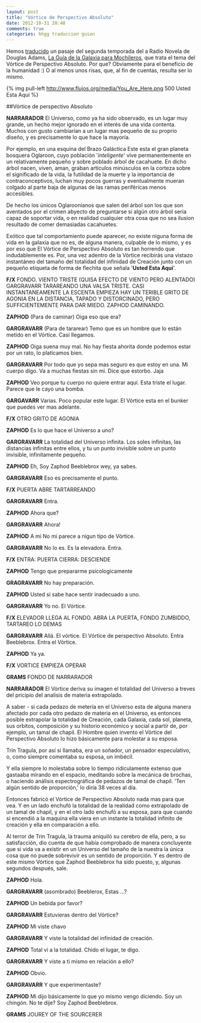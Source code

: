 ```yaml
---
layout: post
title: "Vórtice de Perspectivo Absoluto"
date: 2012-10-31 20:48
comments: true
categories: hhgg traduccion guion
---
```


Hemos [traducido](/blog/categories/traduccion "Traducciones") un pasaje del segunda temporada del a Radio Novela de Douglas Adams, [La Guía de la Galaxia para Mochileros](/blog/categories/hhgg/ "Guía de la Galaxia Para Mochileros"), que trata el tema del Vórtice de Perspectivo Absoluto. Por que? Obviamente para el beneficio de la humanidad :) O al menos unos risas, que, al fin de cuentas, resulta ser lo mismo.

{% img pull-left http://www.flujos.org/media/You_Are_Here.png 500 Usted Esta Aquí %}

##Vórtice de perspectivo Absoluto

**NARRARADOR**
El Universo, como ya ha sido observado, es un lugar muy grande, un hecho mejor ignorado en el interés de una vida contenta. Muchos con gusto cambiarían a un lugar mas pequeño de su proprio diseño, y es precisamente lo que hace la mayoría.

Por ejemplo, en una esquina del Brazo Galáctica Este esta el gran planeta bosquera Oglaroon, cuyo población '*inteligente*' vive permanentemente en un relativamente pequeño y sobre poblado árbol de cacahuete. En dicho árbol nacen, viven, aman, graban artículos minúsculos en la corteza sobre el significado de la vida, la futilidad de la muerte y la importancia de contraconceptivos, luchan muy pocos guerras y eventualmente mueran colgado al parte baja de algunas de las ramas periféricas menos accesibles.

De hecho los únicos Oglaroonianos que salen del árbol son los que son aventados por el crimen abyecto de preguntarse  si algún otro árbol seria capaz de soportar vida, o en realidad cualquier otra cosa que no sea ilusion resultado de comer demasiadas cacahuetes. 

Exótico que tal comportamiento puede aparecer, no existe niguna forma de vida en la galaxia que no es, de alguna manera, culpable de lo mismo, y es por eso que El Vórtice de Perspectivo Absoluto es tan horrendo que indudablemente es. Por, una vez adentro de la Vórtice recibirás una vistazo instantáneo del tamaño del totalidad del infinidad de Creación junto con un pequeño etiqueta de forma de flechita que señala '**Usted Esta Aquí**'. 

**F/X**
FONDO. VIENTO TRISTE (QUISA EFECTO DE VIENTO PERO ALENTADO) GARGRAVARR TARAREANDO UNA VALSA TRISTE. CASI INSTANTANEAMENTE LA ESCENTA EMPIEZA HAY UN TERIBLE GRITO DE AGONIA EN LA DISTANCIA, TAPADO Y DISTORCINADO, PERO SUFFICIENTEMENTE PARA DAR MIEDO. ZAPHOD CAMINANDO.

**ZAPHOD**
(Para de caminar) Oiga eso que era?

**GARGRAVARR** (Para de tararear) Temo que es un hombre que lo están metido en el Vórtice. Casi llegamos. 

**ZAPHOD**
Oiga suena muy mal. No hay fiesta ahorita donde podemos estar por un rato, lo platicamos bien. 

**GARGRAVARR**
Por todo que yo sepa mas seguro es que estoy en una. Mi cuerpo digo. Va a muchas fiestas sin mi. Dice que estorbo. Jaja

<!-- more -->

**ZAPHOD**
Veo porque tu cuerpo no quiere entrar aquí. Esta triste el lugar. Parece que le cayo una bomba. 

**GARGAVARR**
Varias. Poco popular este lugar. El Vórtice esta en el bunker que puedes ver mas adelante.

**F/X**  OTRO GRITO DE AGONIA

**ZAPHOD**
Es lo que hace el Universo a uno?

**GARGRAVARR**
La totalidad del Universo infinita. Los soles infinitas, las distancias infinitas entre ellos, y tu un punto invisible sobre un punto invisible, infinitamente pequeño. 

**ZAPHOD**
Eh, Soy Zaphod Beeblebrox wey, ya sabes. 

**GARGRAVARR**
Eso es precisamente el punto.

**F/X** PUERTA ABRE TARTARREANDO

**GARGRAVARR**
Entra. 

**ZAPHOD**
Ahora que?

**GARGRAVARR**
Ahora!

**ZAPHOD**
A mi No mi parece a nigun tipo de Vórtice. 

**GARGRAVARR**
No lo es. Es la elevadora. Entra. 

**F/X** ENTRA: PUERTA CIERRA: DESCIENDE

**ZAPHOD**
Tengo que prepararme psicologicamente

**GRAGRAVARR**
No hay preparación.

**ZAPHOD**
Usted si sabe hace sentir inadecuado a uno. 

**GARGRAVARR**
Yo no. El Vórtice. 

**F/X** ELEVADOR LLEGA AL FONDO. ABRA LA PUERTA, FONDO ZUMBIDDO, TARTAREO LO DEMAS

**GARGRAVARR**
Allá. El vórtice. El Vórtice de perspectivo Absoluto. Entra Beeblebrox. Entra el Vórtice. 

**ZAPHOD**
Ya ya. 

**F/X** VORTICE EMPIEZA OPERAR

**GRAMS** FONDO DE NARRARADOR

**NARRARADOR**
El Vórtice deriva su imagen el totalidad del Universo  a treves del pricipio del analisis de materia extrapolado. 

A saber - si cada pedazo de metería en el Universo esta de alguna manera afectado por cada otro pedazo de materia en el Universo, es entonces posible extrapolar la totalidad de Creación, cada Galaxia, cada sol, planeta, sus orbitos, composición y su historio económico y social a partir de, por ejemplo, un tamal de chapil. El Hombre quien invento el Vórtice del Perspectivo Absoluto lo hizo básicamente para molestar a su esposa.

Trin Tragula, por así si llamaba, era un soñador, un pensador especulativo, o, como siempre comentaba su esposa, un imbécil.

Y ella siempre lo molestaba sobre lo tiempo ridículamente extenso que gastaaba mirando en el espacio, meditando sobre la mecánica de brochas, o haciendo análisis espectrográfica de pedazos de tamal de chapil. 'Ten algún sentido de proporción,' lo diría 38 veces al día. 

Entonces fabricó el Vórtice de Perspectivo Absoluto nada mas para que vea. Y en un lado enchufó la totalidad de la realidad como extrapolado de un tamal de chapil, y en el otro lado enchufó a su esposa, para que cuando si encendió a la maquina ella viera en un instante la totalidad infinito de creación y ella en comparación a ello.

Al terror de Trin Tragula, la trauma aniquiló su cerebro de ella, pero, a su satisfacción, dio cuenta de que había comprobado de manera concluyente que si vida va a existir en un Universo del tamaño de la nuestra la única cosa que no puede sobrevivir es un sentido de proporción. Y es dentro de este mismo Vórtice que Zaphod Beeblebrox ha sido puesto, y, algunas segundos después, sale.

**ZAPHOD**
Hola.

**GARGRAVARR**
(asombrado) Beeblerox, Estas ...?

**ZAPHOD**
Un bebida por favor?

**GARGRAVARR**
Estuvieras dentro del Vórtice?

**ZAPHOD**
Mi viste chavo

**GARGRAVARR**
Y viste la totalidad del infinidad de creación. 

**ZAPHOD**
Total vi a la totalidad. Chido el lugar, te digo. 

**GARGRAVARR**
Y viste a ti mismo en relación a ello?

**ZAPHOD**
Obvio.

**GARGRAVARR**
Y que experimentaste?

**ZAPHOD**
Mi dijo básicamente lo que yo mismo vengo diciendo. Soy un chingón. No te dije? Soy Zaphod Beeblebrox.

**GRAMS** JOUREY OF THE SOURCERER

